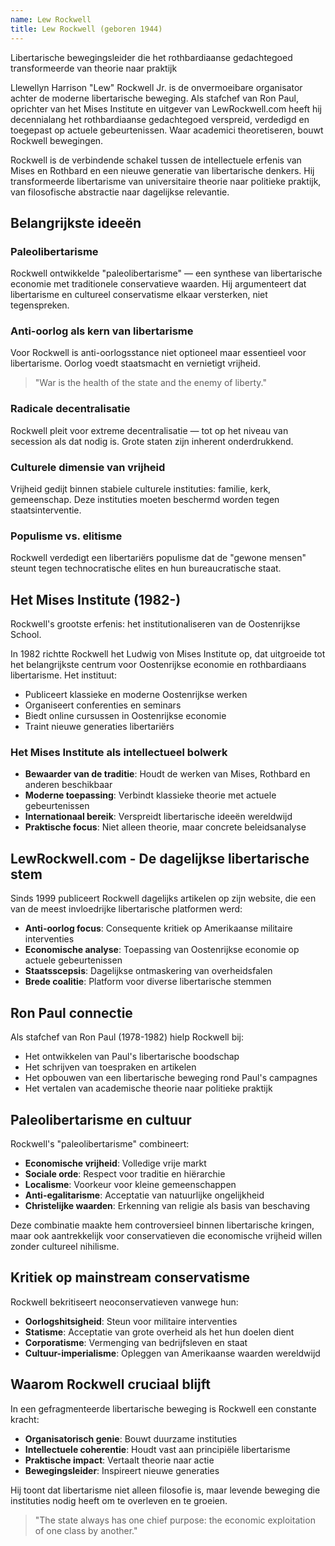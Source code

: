 ```yaml
---
name: Lew Rockwell
title: Lew Rockwell (geboren 1944)
---
```


Libertarische bewegingsleider die het rothbardiaanse gedachtegoed transformeerde van theorie naar praktijk

Llewellyn Harrison "Lew" Rockwell Jr. is de onvermoeibare organisator achter de moderne libertarische beweging. Als stafchef van Ron Paul, oprichter van het Mises Institute en uitgever van LewRockwell.com heeft hij decennialang het rothbardiaanse gedachtegoed verspreid, verdedigd en toegepast op actuele gebeurtenissen. Waar academici theoretiseren, bouwt Rockwell bewegingen.

Rockwell is de verbindende schakel tussen de intellectuele erfenis van Mises en Rothbard en een nieuwe generatie van libertarische denkers. Hij transformeerde libertarisme van universitaire theorie naar politieke praktijk, van filosofische abstractie naar dagelijkse relevantie.

## Belangrijkste ideeën

### Paleolibertarisme
Rockwell ontwikkelde "paleolibertarisme" — een synthese van libertarische economie met traditionele conservatieve waarden. Hij argumenteert dat libertarisme en cultureel conservatisme elkaar versterken, niet tegenspreken.

### Anti-oorlog als kern van libertarisme
Voor Rockwell is anti-oorlogsstance niet optioneel maar essentieel voor libertarisme. Oorlog voedt staatsmacht en vernietigt vrijheid.

> "War is the health of the state and the enemy of liberty."

### Radicale decentralisatie
Rockwell pleit voor extreme decentralisatie — tot op het niveau van secession als dat nodig is. Grote staten zijn inherent onderdrukkend.

### Culturele dimensie van vrijheid
Vrijheid gedijt binnen stabiele culturele instituties: familie, kerk, gemeenschap. Deze instituties moeten beschermd worden tegen staatsinterventie.

### Populisme vs. elitisme
Rockwell verdedigt een libertariërs populisme dat de "gewone mensen" steunt tegen technocratische elites en hun bureaucratische staat.

## Het Mises Institute (1982-)
Rockwell's grootste erfenis: het institutionaliseren van de Oostenrijkse School.

In 1982 richtte Rockwell het Ludwig von Mises Institute op, dat uitgroeide tot het belangrijkste centrum voor Oostenrijkse economie en rothbardiaans libertarisme. Het instituut:

- Publiceert klassieke en moderne Oostenrijkse werken
- Organiseert conferenties en seminars
- Biedt online cursussen in Oostenrijkse economie
- Traint nieuwe generaties libertariërs

### Het Mises Institute als intellectueel bolwerk

- **Bewaarder van de traditie**: Houdt de werken van Mises, Rothbard en anderen beschikbaar
- **Moderne toepassing**: Verbindt klassieke theorie met actuele gebeurtenissen
- **Internationaal bereik**: Verspreidt libertarische ideeën wereldwijd
- **Praktische focus**: Niet alleen theorie, maar concrete beleidsanalyse

## LewRockwell.com - De dagelijkse libertarische stem

Sinds 1999 publiceert Rockwell dagelijks artikelen op zijn website, die een van de meest invloedrijke libertarische platformen werd:

- **Anti-oorlog focus**: Consequente kritiek op Amerikaanse militaire interventies
- **Economische analyse**: Toepassing van Oostenrijkse economie op actuele gebeurtenissen  
- **Staatsscepsis**: Dagelijkse ontmaskering van overheidsfalen
- **Brede coalitie**: Platform voor diverse libertarische stemmen

## Ron Paul connectie

Als stafchef van Ron Paul (1978-1982) hielp Rockwell bij:
- Het ontwikkelen van Paul's libertarische boodschap
- Het schrijven van toespraken en artikelen
- Het opbouwen van een libertarische beweging rond Paul's campagnes
- Het vertalen van academische theorie naar politieke praktijk

## Paleolibertarisme en cultuur

Rockwell's "paleolibertarisme" combineert:

- **Economische vrijheid**: Volledige vrije markt
- **Sociale orde**: Respect voor traditie en hiërarchie  
- **Localisme**: Voorkeur voor kleine gemeenschappen
- **Anti-egalitarisme**: Acceptatie van natuurlijke ongelijkheid
- **Christelijke waarden**: Erkenning van religie als basis van beschaving

Deze combinatie maakte hem controversieel binnen libertarische kringen, maar ook aantrekkelijk voor conservatieven die economische vrijheid willen zonder cultureel nihilisme.

## Kritiek op mainstream conservatisme

Rockwell bekritiseert neoconservatieven vanwege hun:

- **Oorlogshitsigheid**: Steun voor militaire interventies
- **Statisme**: Acceptatie van grote overheid als het hun doelen dient
- **Corporatisme**: Vermenging van bedrijfsleven en staat
- **Cultuur-imperialisme**: Opleggen van Amerikaanse waarden wereldwijd

## Waarom Rockwell cruciaal blijft

In een gefragmenteerde libertarische beweging is Rockwell een constante kracht:

- **Organisatorisch genie**: Bouwt duurzame instituties
- **Intellectuele coherentie**: Houdt vast aan principiële libertarisme
- **Praktische impact**: Vertaalt theorie naar actie
- **Bewegingsleider**: Inspireert nieuwe generaties

Hij toont dat libertarisme niet alleen filosofie is, maar levende beweging die instituties nodig heeft om te overleven en te groeien.

> "The state always has one chief purpose: the economic exploitation of one class by another." 